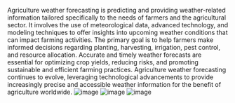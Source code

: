 Agriculture weather forecasting is predicting and providing weather-related information tailored specifically to the needs of farmers and the agricultural sector. It involves the use of meteorological data, advanced technology, and modeling techniques to offer insights into upcoming weather conditions that can impact farming activities. The primary goal is to help farmers make informed decisions regarding planting, harvesting, irrigation, pest control, and resource allocation. Accurate and timely weather forecasts are essential for optimizing crop yields, reducing risks, and promoting sustainable and efficient farming practices. Agriculture weather forecasting continues to evolve, leveraging technological advancements to provide increasingly precise and accessible weather information for the benefit of agriculture worldwide.
![image](https://github.com/mitasingh10332/WeatherApp.github.io/assets/78019337/52e5dd04-b113-4629-8c9d-908e7bb75d2e)
![image](https://github.com/mitasingh10332/WeatherApp.github.io/assets/78019337/583711ae-98b0-4236-8470-b3a9af6d6071)
![image](https://github.com/mitasingh10332/WeatherApp.github.io/assets/78019337/4cbfef99-b8b1-4f4d-a331-388d6b824d48)

